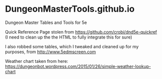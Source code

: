# DungeonMasterTools.github.io
Dungeon Master Tables and Tools for 5e

Quick Reference Page stolen from https://github.com/crobi/dnd5e-quickref (I need to clean up the the HTML to fully integrate this for sure)

I also  robbed some tables, which I tweaked and cleaned up for my purposes, from http://www.5edmscreen.com

Weather chart taken from here: https://dungeonbot.wordpress.com/2015/01/26/simple-weather-lookup-chart
